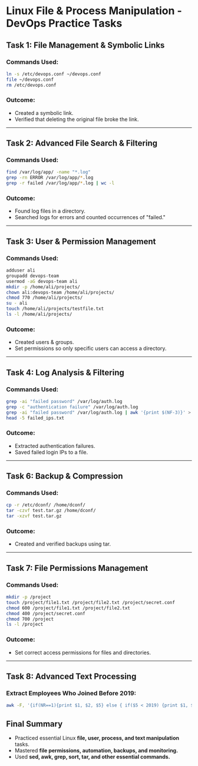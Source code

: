 # **Linux File & Process Manipulation - DevOps Practice Tasks**

## **Task 1: File Management & Symbolic Links**

### **Commands Used:**

```bash
ln -s /etc/devops.conf ~/devops.conf
file ~/devops.conf
rm /etc/devops.conf
```

### **Outcome:**

- Created a symbolic link.
- Verified that deleting the original file broke the link.

---

## **Task 2: Advanced File Search & Filtering**

### **Commands Used:**

```bash
find /var/log/app/ -name "*.log"
grep -rn ERROR /var/log/app/*.log
grep -r failed /var/log/app/*.log | wc -l
```

### **Outcome:**

- Found log files in a directory.
- Searched logs for errors and counted occurrences of "failed."

---

## **Task 3: User & Permission Management**

### **Commands Used:**

```bash
adduser ali
groupadd devops-team
usermod -aG devops-team ali
mkdir -p /home/ali/projects/
chown ali:devops-team /home/ali/projects/
chmod 770 /home/ali/projects/
su - ali
touch /home/ali/projects/testfile.txt
ls -l /home/ali/projects/
```

### **Outcome:**

- Created users & groups.
- Set permissions so only specific users can access a directory.

---

## **Task 4: Log Analysis & Filtering**

### **Commands Used:**

```bash
grep -ai "failed password" /var/log/auth.log
grep -c "authentication failure" /var/log/auth.log
grep -ai "failed password" /var/log/auth.log | awk '{print $(NF-3)}' > failed_ips.txt
head -5 failed_ips.txt
```

### **Outcome:**

- Extracted authentication failures.
- Saved failed login IPs to a file.

---


## **Task 6: Backup & Compression**

### **Commands Used:**

```bash
cp -r /etc/dconf/ /home/dconf/
tar -czvf test.tar.gz /home/dconf/
tar -xzvf test.tar.gz
```

### **Outcome:**

- Created and verified backups using tar.

---

## **Task 7: File Permissions Management**

### **Commands Used:**

```bash
mkdir -p /project
touch /project/file1.txt /project/file2.txt /project/secret.conf
chmod 600 /project/file1.txt /project/file2.txt
chmod 400 /project/secret.conf
chmod 700 /project
ls -l /project
```

### **Outcome:**

- Set correct access permissions for files and directories.

---

## **Task 8: Advanced Text Processing**

### **Extract Employees Who Joined Before 2019:**

```bash
awk -F, '{if(NR==1){print $1, $2, $5} else { if($5 < 2019) {print $1, $2, $5}}}' employees.csv
```



## **Final Summary**

- Practiced essential Linux **file, user, process, and text manipulation** tasks.
- Mastered **file permissions, automation, backups, and monitoring.**
- Used **sed, awk, grep, sort, tar, and other essential commands.**


